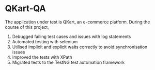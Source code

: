 # QKart-QA
The application under test is QKart, an e-commerce platform.
During the course of this project,
1) Debugged failing test cases and issues with log statements
2) Automated testing with selenium
3) Utilised implicit and explicit waits correctly to avoid synchronisation issues
4) Improved the tests with XPath
5) Migrated tests to the TestNG test automation framework
